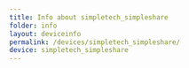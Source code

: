 ```yaml
---
title: Info about simpletech_simpleshare
folder: info
layout: deviceinfo
permalink: /devices/simpletech_simpleshare/
device: simpletech_simpleshare
---
```

